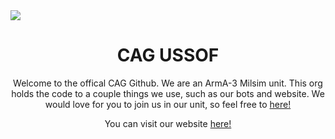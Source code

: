 <img src="https://github.com/user-attachments/assets/5d990ab6-46c6-4d56-89a3-e067639f8e52">
<div align="center">
<h1>CAG USSOF</h1>

Welcome to the offical CAG Github. We are an ArmA-3 Milsim unit. This org holds the code to a couple things we use, such as our bots and website. We would love for you to join us in our unit, so feel free to [here!](https://go.xanderxx.xyz/cag-discord) 

You can visit our website [here!](https://cag.xanderxx.xyz)
</div>

